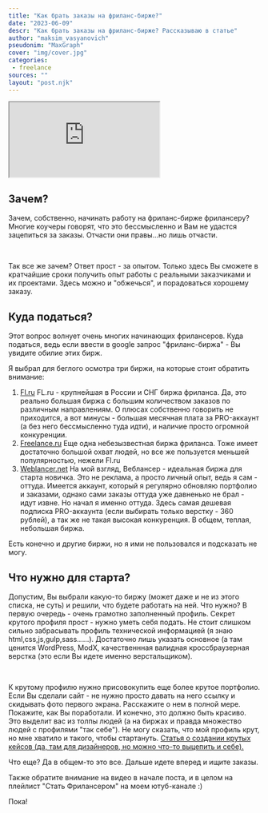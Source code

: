 ```yaml
---
title: "Как брать заказы на фриланс-бирже?"
date: "2023-06-09"
descr: "Как брать заказы на фриланс-бирже? Рассказываю в статье"
author: "maksim_vasyanovich"
pseudonim: "MaxGraph"
cover: "img/cover.jpg"
categories:
 - freelance
sources: ""
layout: "post.njk"
---
```


<iframe src="https://www.youtube.com/embed/JgSUKGymOlo" allow="accelerometer; autoplay; clipboard-write; encrypted-media; gyroscope; picture-in-picture; web-share" allowfullscreen></iframe>

## Зачем?

Зачем, собственно, начинать работу на фриланс-бирже фрилансеру? Многие коучеры говорят, что это бессмысленно и Вам не удастся зацепиться за заказы. Отчасти они правы...но лишь отчасти.

 

Так все же зачем? Ответ прост - за опытом. Только здесь Вы сможете в кратчайшие сроки получить опыт работы с реальными заказчиками и их проектами. Здесь можно и "обжечься", и порадоваться хорошему заказу.

## Куда податься?

Этот вопрос волнует очень многих начинающих фрилансеров. Куда податься, ведь если ввести в google запрос "фриланс-биржа" - Вы увидите обилие этих бирж.

Я выбрал для беглого осмотра три биржи, на которые стоит обратить внимание:

1. [Fl.ru](https://www.fl.ru/) FL.ru - крупнейшая в России и СНГ биржа фриланса. Да, это реально большая биржа с большим количеством заказов по различным направлениям. О плюсах собственно говорить не приходится, а вот минусы - большая месячная плата за PRO-аккаунт (а без него бессмысленно туда идти), и наличие просто огромной конкуренции.
2. [Freelance.ru](https://freelance.ru) Еще одна небезызвестная биржа фриланса. Тоже имеет достаточно большой охват людей, но все же пользуется меньшей популярностью, нежели Fl.ru
3. [Weblancer.net](https://www.weblancer.net/) На мой взгляд, Веблансер - идеальная биржа для старта новичка. Это не реклама, а просто личный опыт, ведь я сам - оттуда. Имеется аккаунт, который я регулярно обновляю портфолио и заказами, однако сами заказы оттуда уже давненько не брал - идут извне. Но начал я именно оттуда. Здесь самая дешевая подписка PRO-аккаунта (если выбирать только верстку - 360 рублей), а так же не такая высокая конкуренция. В общем, теплая, небольшая биржа.

Есть конечно и другие биржи, но я ими не пользовался и подсказать не могу.

## Что нужно для старта?

Допустим, Вы выбрали какую-то биржу (может даже и не из этого списка, не суть) и решили, что будете работать на ней. Что нужно? В первую очередь - очень грамотно заполненный профиль. Секрет крутого профиля прост - нужно уметь себя подать. Не стоит слишком сильно забрасывать профиль технической информацией (я знаю html,css,js,gulp,sass......). Достаточно лишь указать основное (а там ценится WordPress, ModX, качественнная валидная кроссбраузерная верстка (это если Вы идете именно верстальщиком).

 

К крутому профилю нужно присовокупить еще более крутое портфолио. Если Вы сделали сайт - не нужно просто давать на него ссылку и скидывать фото первого экрана. Расскажите о нем в полной мере. Покажите, как Вы поработали. И конечно, это должно быть красиво. Это выделит вас из толпы людей (а на биржах и правда множество людей с профилями "так себе"). Не могу сказать, что мой профиль крут, но мне хватило и такого, чтобы стартануть. [Статья о создании крутых кейсов (да, там для дизайнеров, но можно что-то выцепить и себе).](https://medium.com/@kurash/%D0%BA%D0%B0%D0%BA-%D1%81%D0%B4%D0%B5%D0%BB%D0%B0%D1%82%D1%8C-%D1%85%D0%BE%D1%80%D0%BE%D1%88%D0%B8%D0%B9-%D0%BA%D0%B5%D0%B9%D1%81-%D0%B4%D0%BB%D1%8F-%D0%BF%D0%BE%D1%80%D1%82%D1%84%D0%BE%D0%BB%D0%B8%D0%BE-%D0%BD%D0%B0-behance-8678f7ba4ebe)

Что еще? Да в общем-то это все. Дальше идете вперед и ищите заказы.

Также обратите внимание на видео в начале поста, и в целом на плейлист "Стать Фрилансером" на моем ютуб-канале :)

Пока!
